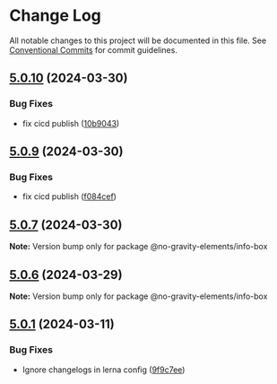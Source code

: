 # Change Log

All notable changes to this project will be documented in this file.
See [Conventional Commits](https://conventionalcommits.org) for commit guidelines.

## [5.0.10](https://github.com/no-gravity-company/no-gravity-elements/compare/@no-gravity-elements/info-box@5.0.7...@no-gravity-elements/info-box@5.0.10) (2024-03-30)

### Bug Fixes

- fix cicd publish ([10b9043](https://github.com/no-gravity-company/no-gravity-elements/commit/10b9043521df21266dda1d07c7c7cb60606997d4))

## [5.0.9](https://github.com/no-gravity-company/no-gravity-elements/compare/@no-gravity-elements/info-box@5.0.7...@no-gravity-elements/info-box@5.0.9) (2024-03-30)

### Bug Fixes

- fix cicd publish ([f084cef](https://github.com/no-gravity-company/no-gravity-elements/commit/f084cefcecb4f411e11da6413aa4fa9f6fbdda72))

## [5.0.7](https://github.com/no-gravity-company/no-gravity-elements/compare/@no-gravity-elements/info-box@5.0.6...@no-gravity-elements/info-box@5.0.7) (2024-03-30)

**Note:** Version bump only for package @no-gravity-elements/info-box

## [5.0.6](https://github.com/no-gravity-company/no-gravity-elements/compare/@no-gravity-elements/info-box@5.0.1...@no-gravity-elements/info-box@5.0.6) (2024-03-29)

**Note:** Version bump only for package @no-gravity-elements/info-box

## [5.0.1](https://github.com/no-gravity-company/no-gravity-elements/compare/@no-gravity-elements/info-box@5.0.0...@no-gravity-elements/info-box@5.0.1) (2024-03-11)

### Bug Fixes

- Ignore changelogs in lerna config ([9f9c7ee](https://github.com/no-gravity-company/no-gravity-elements/commit/9f9c7ee07e4e05f8dfe9c934bf884515ee8d0732))
